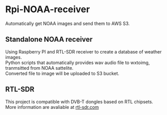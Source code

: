 # Rpi-NOAA-receiver

Automatically get NOAA images and send them to AWS S3. <br>

## Standalone NOAA receiver
Using Raspberry PI and RTL-SDR receiver to create a database of weather images. <br>
Python scripts that automatically provides wav audio file to wxtoimg, tranmsitted from NOAA sattelite.<br>
Converted file to image will be uploaded to S3 bucket.

## RTL-SDR
This project is compatible with DVB-T dongles based on RTL chipsets. <br>
More information are avaliable at [rtl-sdr.com](https://www.rtl-sdr.com/)